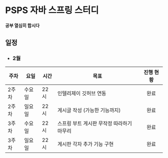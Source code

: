 # PSPS 자바 스프링 스터디

#### 공부 열심히 합시다

## 일정
- ### 2월

|주차|요일|시간|목표|진행 현황|
|---|---|---|-----------------------------------------|:-----:|
|2주차|수요일|22시|인텔리제이 깃허브 연동|완료|
|2주차|일요일|22시|게시글 작성 (가능한 기능까지)|완료|
|3주차|수요일|22시|스프링 부트 게시판 무작정 따라하기 마무리|완료|
|3주차|일요일|22시|게시판 각자 추가 기능 구현|완료|
